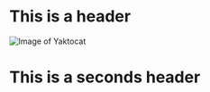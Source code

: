 # This is a header
![Image of Yaktocat](https://octodex.github.com/images/yaktocat.png)
# This is a seconds header
